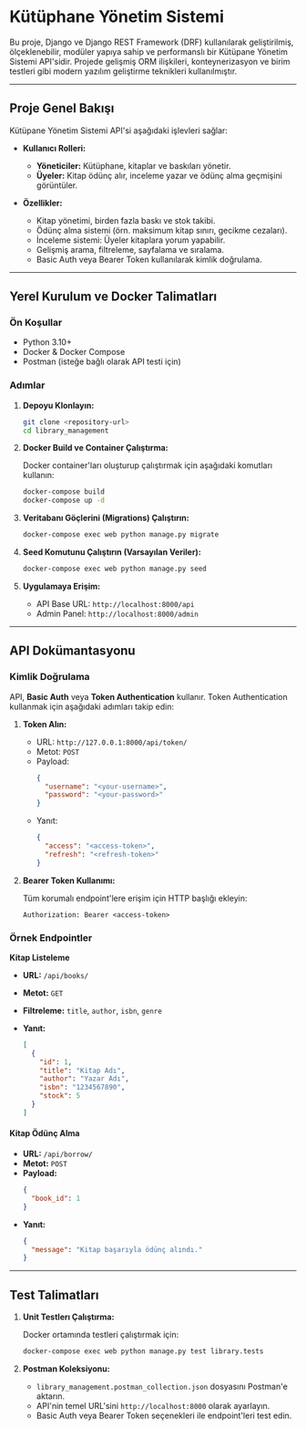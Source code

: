 
# Kütüphane Yönetim Sistemi

Bu proje, Django ve Django REST Framework (DRF) kullanılarak geliştirilmiş, ölçeklenebilir, modüler yapıya sahip ve performanslı bir Kütüpane Yönetim Sistemi API'sidir. Projede gelişmiş ORM ilişkileri, konteynerizasyon ve birim testleri gibi modern yazılım geliştirme teknikleri kullanılmıştır.

---

## Proje Genel Bakışı

Kütüpane Yönetim Sistemi API'si aşağıdaki işlevleri sağlar:

- **Kullanıcı Rolleri:**

  - **Yöneticiler:** Kütüphane, kitaplar ve baskıları yönetir.
  - **Üyeler:** Kitap ödünç alır, inceleme yazar ve ödünç alma geçmişini görüntüler.

- **Özellikler:**

  - Kitap yönetimi, birden fazla baskı ve stok takibi.
  - Ödünç alma sistemi (örn. maksimum kitap sınırı, gecikme cezaları).
  - İnceleme sistemi: Üyeler kitaplara yorum yapabilir.
  - Gelişmiş arama, filtreleme, sayfalama ve sıralama.
  - Basic Auth veya Bearer Token kullanılarak kimlik doğrulama.

---

## Yerel Kurulum ve Docker Talimatları

### Ön Koşullar

- Python 3.10+
- Docker & Docker Compose
- Postman (isteğe bağlı olarak API testi için)

### Adımlar

1. **Depoyu Klonlayın:**

   ```bash
   git clone <repository-url>
   cd library_management
   ```

2. **Docker Build ve Container Çalıştırma:**

   Docker container'ları oluşturup çalıştırmak için aşağıdaki komutları kullanın:

   ```bash
   docker-compose build
   docker-compose up -d
   ```

3. **Veritabanı Göçlerini (Migrations) Çalıştırın:**

   ```bash
   docker-compose exec web python manage.py migrate
   ```

4. **Seed Komutunu Çalıştırın (Varsayılan Veriler):**

   ```bash
   docker-compose exec web python manage.py seed
   ```

5. **Uygulamaya Erişim:**

   - API Base URL: `http://localhost:8000/api`
   - Admin Panel: `http://localhost:8000/admin`

---

## API Dokümantasyonu

### Kimlik Doğrulama

API, **Basic Auth** veya **Token Authentication** kullanır. Token Authentication kullanmak için aşağıdaki adımları takip edin:

1. **Token Alın:**

   - URL: `http://127.0.0.1:8000/api/token/`
   - Metot: `POST`
   - Payload:
     ```json
     {
       "username": "<your-username>",
       "password": "<your-password>"
     }
     ```
   - Yanıt:
     ```json
     {
       "access": "<access-token>",
       "refresh": "<refresh-token>"
     }
     ```

2. **Bearer Token Kullanımı:**

   Tüm korumalı endpoint'lere erişim için HTTP başlığı ekleyin:

   ```http
   Authorization: Bearer <access-token>
   ```

### Örnek Endpointler

**Kitap Listeleme**

- **URL:** `/api/books/`

- **Metot:** `GET`

- **Filtreleme:** `title`, `author`, `isbn`, `genre`

- **Yanıt:**

  ```json
  [
    {
      "id": 1,
      "title": "Kitap Adı",
      "author": "Yazar Adı",
      "isbn": "1234567890",
      "stock": 5
    }
  ]
  ```

#### Kitap Ödünç Alma

- **URL:** `/api/borrow/`
- **Metot:** `POST`
- **Payload:**
  ```json
  {
    "book_id": 1
  }
  ```
- **Yanıt:**
  ```json
  {
    "message": "Kitap başarıyla ödünç alındı."
  }
  ```

---

## Test Talimatları

1. **Unit Testlerı Çalıştırma:**

   Docker ortamında testleri çalıştırmak için:

   ```bash
   docker-compose exec web python manage.py test library.tests
   ```

2. **Postman Koleksiyonu:**

   - `library_management.postman_collection.json` dosyasını Postman'e aktarın.
   - API'nin temel URL'sini `http://localhost:8000` olarak ayarlayın.
   - Basic Auth veya Bearer Token seçenekleri ile endpoint'leri test edin.
